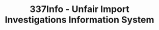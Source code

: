 ---
bigquery: https://console.cloud.google.com/bigquery?p=patents-public-data&d=usitc_investigations&page=dataset&project=sheets-management-319211
citation: US International Trade Commission 337Info Unfair Import Investigations Information
  System
contributors: US International Trade Comission
cost: None
description: US International Trade Commission 337Info Unfair Import Investigations
  Information System contains data on investigations done under Section 337. Section
  337 declares the infringement of certain statutory intellectual property rights
  and other forms of unfair competition in import trade to be unlawful practices.
  Most Section 337 investigations involve allegations of patent or registered trademark
  infringement.
documentation: FAQ and tutorial available on the site
last_edit: Mon, 04 Apr 2022 19:10:40 GMT
location: https://pubapps2.usitc.gov/337external/
maintained_by: US International Trade Comission
schema_fields: '[''reportingRequirements'', ''finalIdOnViolationIssue'', ''investigationTermDate'',
  ''cafcAppeals'', ''copyrightNumbers'', ''id'', ''dateOfPublicationFrNotice'', ''complainant'',
  ''internalRemand'', ''investigationType'', ''invUnfairAct'', ''markmanHearing'',
  ''finalDetNoViolation'', ''title'', ''dateComplaintFiled'', ''teoProceedingInvolved'',
  ''finalIdOnViolationDue'', ''patentNumber'', ''docketNo'', ''startDateMarkmanHearing'',
  ''ouiiParticipation'', ''scheduledStartDateEvidHear'', ''teoReliefGranted'', ''actualEndDateEvidHear'',
  ''dateCreated'', ''issueDateOtherNonFinal'', ''endDateMarkmanHearing'', ''teoIdDueDate'',
  ''scheduledEndDateEvidHear'', ''currentActiveALJ'', ''publication_number'', ''gcAttorney'',
  ''teoIdIssueDate'', ''patentNumbers'', ''currentStatus'', ''ouiiAttorney'', ''investigationNo'',
  ''lastUpdated'', ''aljAssigned'', ''targetDate'', ''trademarkNumbers'', ''actualStartDateEvidHear'',
  ''finalDetViolation'', ''htsNumbers'', ''respondent'']'
shortname: unfair_import_investigations
tags:
- import
- legal
- trade
timeframe: 2008-2021 (prior to 2008 downloadable as a JSON file)
title: 337Info - Unfair Import Investigations Information System
uuid: 2721f5ec-e599-4890-9265-9706719fc71e
---